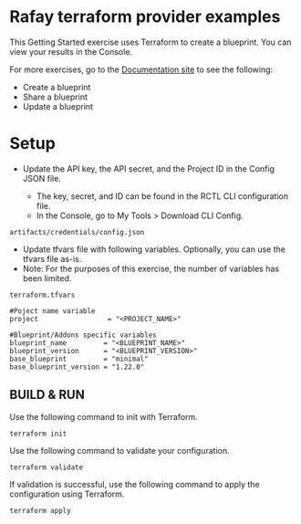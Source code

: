 # Rafay terraform provider examples

This Getting Started exercise uses Terraform to create a blueprint. You can view your results in the Console.

For more exercises, go to the [Documentation site](https://docs.rafay.co/learn/quickstart/blueprint/blueprintlifecycle/overview/) to see the following:

- Create a blueprint
- Share a blueprint
- Update a blueprint

# Setup

- Update the API key, the API secret, and the Project ID in the Config JSON file.

    - The key, secret, and ID can be found in the RCTL CLI configuration file.
	- In the Console, go to My Tools > Download CLI Config.

```
artifacts/credentials/config.json
```

- Update tfvars file with following variables. Optionally, you can use the tfvars file as-is.
- Note: For the purposes of this exercise, the number of variables has been limited.

```
terraform.tfvars

#Poject name variable
project                 = "<PROJECT_NAME>"

#Blueprint/Addons specific variables
blueprint_name         = "<BLUEPRINT_NAME>"
blueprint_version      = "<BLUEPRINT_VERSION>"
base_blueprint         = "minimal"
base_blueprint_version = "1.22.0"
```

## BUILD & RUN

Use the following command to init with Terraform.

```
terraform init
```

Use the following command to validate your configuration.

```
terraform validate
```

If validation is successful, use the following command to apply the configuration using Terraform.

```
terraform apply
```
